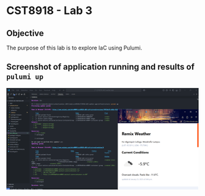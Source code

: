 # CST8918 - Lab 3

## Objective

The purpose of this lab is to explore IaC using Pulumi.

## Screenshot of application running and results of `pulumi up`

![Screenshot of application running and results of pulumi up command](lab-a03.png)
